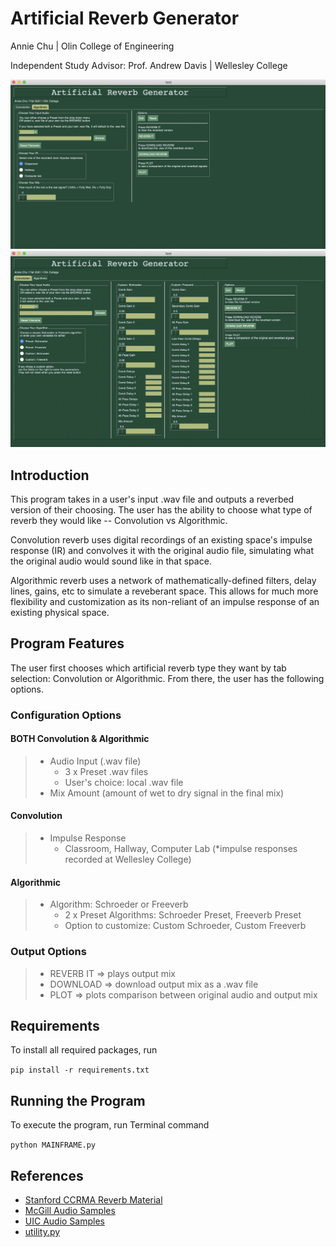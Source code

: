 # Artificial Reverb Generator
Annie Chu | Olin College of Engineering

Independent Study Advisor: Prof. Andrew Davis | Wellesley College

<img src="https://github.com/anniejchu/artificialreverb/blob/main/images/tab_conv.png" alt="conv" width="800"/>
<img src="https://github.com/anniejchu/artificialreverb/blob/main/images/tab_algo.png" alt="algo" width="800"/>

## Introduction

This program takes in a user's input .wav file and outputs a reverbed version of their choosing. The user has the ability to choose what type of reverb they would like -- Convolution vs Algorithmic. 

Convolution reverb uses digital recordings of an existing space's impulse response (IR) and convolves it with the original audio file, simulating what the original audio would sound like in that space. 

Algorithmic reverb uses a network of mathematically-defined filters, delay lines, gains, etc to simulate a reveberant space. This allows for much more flexibility and customization as its non-reliant of an impulse response of an existing physical space. 

## Program Features

The user first chooses which artificial reverb type they want by tab selection: Convolution or Algorithmic. From there, the user has the following options.

### Configuration Options

#### BOTH Convolution & Algorithmic
> - Audio Input (.wav file)
>    - 3 x Preset .wav files
>    - User's choice: local .wav file
> - Mix Amount (amount of wet to dry signal in the final mix)

#### Convolution
> - Impulse Response
>    - Classroom, Hallway, Computer Lab (*impulse responses recorded at Wellesley College)

#### Algorithmic
> - Algorithm: Schroeder or Freeverb
>     - 2 x Preset Algorithms: Schroeder Preset, Freeverb Preset
>     - Option to customize: Custom Schroeder, Custom Freeverb

### Output Options
> - REVERB IT => plays output mix 
> - DOWNLOAD => download output mix as a .wav file
> - PLOT => plots comparison between original audio and output mix

## Requirements
To install all required packages, run

<code>pip install -r requirements.txt</code>

## Running the Program
To execute the program, run Terminal command


<code>python MAINFRAME.py</code>


## References
- [Stanford CCRMA Reverb Material](https://ccrma.stanford.edu/~jos/Reverb/)
- [McGill Audio Samples](http://www-mmsp.ece.mcgill.ca/Documents/AudioFormats/WAVE/Samples.html)
- [UIC Audio Samples](https://www2.cs.uic.edu/~i101/SoundFiles/)
- [utility.py](http://nbviewer.org/github/mgeier/python-audio/blob/master/audio-files/utility.py)
